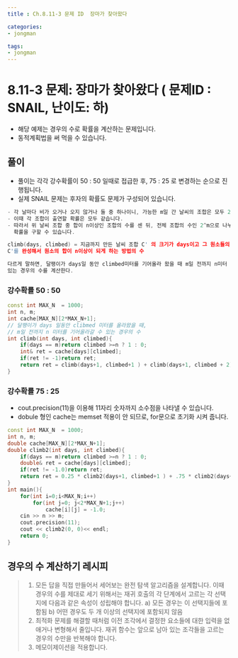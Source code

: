 ```yaml
---
title : Ch.8.11-3 문제 ID  장마가 찾아왔다

categories:
- jongman

tags:
- jongman
---
```


# 8.11-3 문제: 장마가 찾아왔다 ( 문제ID : SNAIL, 난이도: 하)
[algo]: <https://algospot.com/judge/problem/read/SNAIL>

- 해당 예제는 경우의 수로 확률을 계산하는 문제입니다.
- 동적계획법을 써 먹을 수 있습니다.

## 풀이

- 풀이는 각각 강수확률이 50 : 50 일때로 접급한 후, 75 : 25 로 변경하는 순으로 진행됩니다.
- 실제 SNAIL 문제는 후자의 확률도 문제가 구성되어 있습니다.

```cpp
- 각 날마다 비가 오거나 오지 않거나 둘 중 하나이니, 가능한 m일 간 날씨의 조합은 모두 2^m 가지입니다.
- 이때 각 조합이 출연할 확률은 모두 같습니다.
- 따라서 위 날씨 조합 중 합이 n이상인 조합의 수를 센 뒤, 전체 조합의 수인 2^m으로 나누면 간단하게 이
  확률을 구할 수 있습니다.
```

```cpp
climb(days, climbed) = 지금까지 만든 날씨 조합 C' 의 크기가 days이고 그 원소들의 합이 climbed일때,
C'를 완성해서 원소의 합이 n이상이 되게 하는 방법의 수

다르게 말하면, 달팽이가 days일 동안 climbed미터를 기어올라 왔을 때 m일 전까지 n미터 이상 기어오를 수
있는 경우의 수를 계산한다.

```

### 강수확률 50 : 50

```cpp
const int MAX_N  = 1000;
int n, m;
int cache[MAX_N][2*MAX_N+1];
// 달팽이가 days 일동안 clibmed 미터를 올라왔을 때,
// m일 전까지 n 미터를 기어올라갈 수 있는 경우의 수
int climb(int days, int climbed){
    if(days == m)return climbed >=n ? 1 : 0;
    int& ret = cache[days][climbed];
    if(ret != -1)return ret;
    return ret = climb(days+1, climbed+1 ) + climb(days+1, climbed + 2);
}
```

### 강수확률 75 : 25

- cout.precision(11)을 이용해 11자리 숫자까지 소수점을 나타낼 수 있습니다.
- dobule 형인 cache는 memset 적용이 안 되므로, for문으로 초기화 시켜 줍니다.

```cpp
const int MAX_N  = 1000;
int n, m;
double cache[MAX_N][2*MAX_N+1];
double climb2(int days, int climbed){
    if(days == m)return climbed >=n ? 1 : 0;
    double& ret = cache[days][climbed];
    if(ret != -1.0)return ret;
    return ret = 0.25 * climb2(days+1, climbed+1 ) + .75 * climb2(days+1, climbed + 2);
}
int main(){
    for(int i=0;i<MAX_N;i++)
        for(int j=0; j<2*MAX_N+1;j++)
            cache[i][j] = -1.0;
    cin >> n >> m;
    cout.precision(11);
    cout << climb2(0, 0)<< endl;
    return 0;
}
```

## 경우의 수 계산하기 레시피

> 1. 모든 답을 직접 만들어서 세어보는 완전 탐색 알고리즘을 설계합니다. 이때 경우의 수를 제대로 세기
>    위해서는 재귀 호출의 각 단계에서 고르는 각 선택지에 다음과 같은 속성이 성립해야 합니다.
>   a) 모든 경우는 이 선택지들에 포함됨
>   b) 어떤 경우도 두 개 이상의 선택지에 포함되지 않음
> 2. 최적화 문제를 해결할 때처럼 이전 조각에서 결정한 요소들에 대한 입력을 없애거나 변형해서
>    줄입니다. 재귀 함수는 앞으로 남아 있는 조각들을 고르는 경우의 수만을 반복해야 합니다.
> 3. 메모이제이션을 적용합니다.
